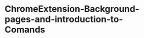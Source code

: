 ChromeExtension-Background-pages-and-introduction-to-Comands
============================================================
